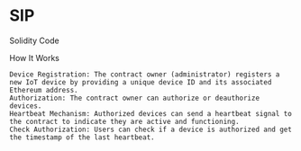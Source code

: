 # SIP

Solidity Code

How It Works

    Device Registration: The contract owner (administrator) registers a new IoT device by providing a unique device ID and its associated Ethereum address.
    Authorization: The contract owner can authorize or deauthorize devices.
    Heartbeat Mechanism: Authorized devices can send a heartbeat signal to the contract to indicate they are active and functioning.
    Check Authorization: Users can check if a device is authorized and get the timestamp of the last heartbeat.

